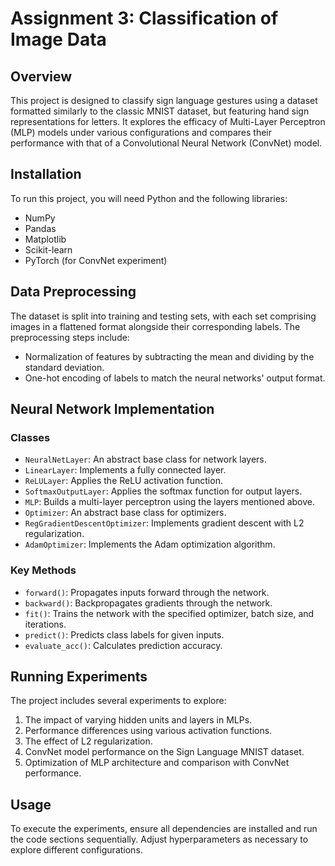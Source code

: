 # Assignment 3: Classification of Image Data

## Overview
This project is designed to classify sign language gestures using a dataset formatted similarly to the classic MNIST dataset, but featuring hand sign representations for letters. It explores the efficacy of Multi-Layer Perceptron (MLP) models under various configurations and compares their performance with that of a Convolutional Neural Network (ConvNet) model.

## Installation
To run this project, you will need Python and the following libraries:
- NumPy
- Pandas
- Matplotlib
- Scikit-learn
- PyTorch (for ConvNet experiment)


## Data Preprocessing
The dataset is split into training and testing sets, with each set comprising images in a flattened format alongside their corresponding labels. The preprocessing steps include:
- Normalization of features by subtracting the mean and dividing by the standard deviation.
- One-hot encoding of labels to match the neural networks' output format.

## Neural Network Implementation
### Classes
- `NeuralNetLayer`: An abstract base class for network layers.
- `LinearLayer`: Implements a fully connected layer.
- `ReLULayer`: Applies the ReLU activation function.
- `SoftmaxOutputLayer`: Applies the softmax function for output layers.
- `MLP`: Builds a multi-layer perceptron using the layers mentioned above.
- `Optimizer`: An abstract base class for optimizers.
- `RegGradientDescentOptimizer`: Implements gradient descent with L2 regularization.
- `AdamOptimizer`: Implements the Adam optimization algorithm.

### Key Methods
- `forward()`: Propagates inputs forward through the network.
- `backward()`: Backpropagates gradients through the network.
- `fit()`: Trains the network with the specified optimizer, batch size, and iterations.
- `predict()`: Predicts class labels for given inputs.
- `evaluate_acc()`: Calculates prediction accuracy.

## Running Experiments
The project includes several experiments to explore:
1. The impact of varying hidden units and layers in MLPs.
2. Performance differences using various activation functions.
3. The effect of L2 regularization.
4. ConvNet model performance on the Sign Language MNIST dataset.
5. Optimization of MLP architecture and comparison with ConvNet performance.

## Usage
To execute the experiments, ensure all dependencies are installed and run the code sections sequentially. Adjust hyperparameters as necessary to explore different configurations.

